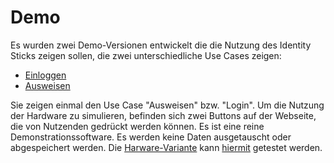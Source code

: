 # Demo
Es wurden zwei Demo-Versionen entwickelt die die Nutzung des Identity Sticks zeigen sollen, die zwei unterschiedliche Use Cases zeigen:
- [Einloggen](/demo/login)
- [Ausweisen](/demo/ausweisen)

Sie zeigen einmal den Use Case "Ausweisen" bzw. "Login". Um die Nutzung der Hardware zu simulieren, befinden sich zwei Buttons auf der Webseite, die von Nutzenden gedrückt werden können. Es ist eine reine Demonstrationssoftware. Es werden keine Daten ausgetauscht oder abgespeichert werden.
Die [Harware-Variante](https://github.com/Identity-Stick/solo) kann [hiermit](https://github.com/Identity-Stick/identity-stick-server) getestet werden.